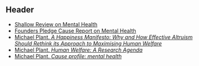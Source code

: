 <!-- TITLE: Mental Health -->
<!-- SUBTITLE: Keeping everyone happy -->

## Header

* [Shallow Review on Mental Health](http://effective-altruism.com/ea/1ha/mental_health_shallow_review/)
* [Founders Pledge Cause Report on Mental Health](https://founderspledge.com/research/Cause%20Report%20-%20Mental%20Health.pdf)
* [Michael Plant. *A Happiness Manifesto: Why and How Effective Altruism Should Rethink its Approach to Maximising Human Welfare*](https://forum.effectivealtruism.org/posts/FvbTKrEQWXwN5A6Tb/a-happiness-manifesto-why-and-how-effective-altruism-should)
* [Michael Plant. *Human Welfare: A Research Agenda*](https://docs.google.com/document/d/15DqZNMfqRw4cOEcz3lpBM5jPoLWXnOIZ2IXznBH6Bf0/edit)
* [Michael Plant. *Cause profile: mental health*](https://forum.effectivealtruism.org/posts/XWSTBBH8gSjiaNiy7/cause-profile-mental-health)